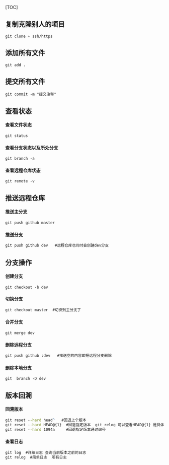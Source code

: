 [TOC]

## 复制克隆别人的项目

```
git clone + ssh/https
```

## 添加所有文件

```
git add .
```

## 提交所有文件

```
git commit -m "提交注释"
```

## 查看状态

#### 查看文件状态

```
git status
```

#### 查看分支状态以及所处分支

```
git branch -a    
```

#### 查看远程仓库状态

```
git remote -v
```

## 推送远程仓库

#### 推送主分支

```
git push github master
```

#### 推送分支

```cmd
git push github dev   #远程仓库也同时会创建dev分支
```

## 分支操作

#### 创建分支

```
git checkout -b dev
```

#### 切换分支

```cmd
git checkout master  #切换到主分支了
```

#### 合并分支

```
git merge dev
```

#### 删除远程分支

```cmd
git push github :dev   #推送空的内容即把远程分支删除
```

#### 删除本地分支

```
git  branch -D dev
```

## 版本回溯

#### 回溯版本

```cmd
git reset --hard head^   #回退上个版本
git reset --hard HEAD@{1}  #回退指定版本  git relog 可以查看HEAD@{1} 是具体哪个版本
git reset --hard 1094a     #回退指定版本通过编号
```

#### 查看日志

```cmd
git log  #详细日志 查询当前版本之前的日志
git relog  #简单日志  所有日志
```

